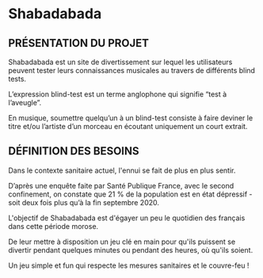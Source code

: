 # Shabadabada

## PRÉSENTATION DU PROJET

Shabadabada est un site de divertissement sur lequel les utilisateurs peuvent tester leurs connaissances musicales au travers de différents blind tests. 

L’expression blind-test est un terme anglophone qui signifie “test à l’aveugle”. 

En musique, soumettre quelqu’un à un blind-test consiste à faire deviner le titre et/ou l’artiste d’un morceau en écoutant uniquement un court extrait. 



## DÉFINITION DES BESOINS

Dans le contexte sanitaire actuel, l'ennui se fait de plus en plus sentir. 

D’après une enquête faite par Santé Publique France, avec le second confinement, on constate que 21 % de la population est en état dépressif - soit deux fois plus qu’à la fin septembre 2020. 

L'objectif de Shabadabada est d'égayer un peu le quotidien des français dans cette période morose. 

De leur mettre à disposition un jeu clé en main pour qu'ils puissent se divertir pendant quelques minutes ou pendant des heures, où qu'ils soient.

Un jeu simple et fun qui respecte les mesures sanitaires et le couvre-feu !
